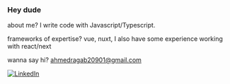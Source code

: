 ### Hey dude

about me?
I write code with Javascript/Typescript.

frameworks of expertise? vue, nuxt, I also have some experience working with react/next

wanna say hi? ahmedragab20901@gmail.com

[![LinkedIn](https://img.shields.io/badge/-LinkedIn-blue?style=flat-square&logo=Linkedin&logoColor=white&link=https://www.linkedin.com/in/ahmed-ragab-bb75541b3)](https://www.linkedin.com/in/ahmed-ragab-bb75541b3)
